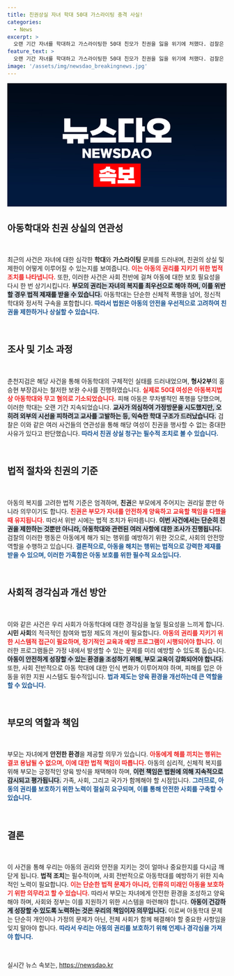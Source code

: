```yaml
---
title: 친권상실 자녀 학대 50대 가스라이팅 충격 사실!
categories:
  - News
excerpt: >
  오랜 기간 자녀를 학대하고 가스라이팅한 50대 친모가 친권을 잃을 위기에 처했다. 검찰은 아동복지법 위반으로 친권상실을 청구하며, 충격적인 학대 사실이 드러났다.
feature_text: >
  오랜 기간 자녀를 학대하고 가스라이팅한 50대 친모가 친권을 잃을 위기에 처했다. 검찰은 아동복지법 위반으로 친권상실을 청구하며, 충격적인 학대 사실이 드러났다.
image: '/assets/img/newsdao_breakingnews.jpg'
---
```


<p><img src="/assets/img/newsdao_breakingnews.jpg" alt="pcversion 속보" /></p>

<h2 data-ke-size="size26">아동학대와 친권 상실의 연관성</h2>

<p data-ke-size="size16">&nbsp;</p>

<p>최근의 사건은 자녀에 대한 심각한 <b>학대</b>와 <b>가스라이팅</b> 문제를 드러내며, 친권의 상실 및 제한이 어떻게 이루어질 수 있는지를 보여줍니다. <b><span style="color: #ee2323;">이는 아동의 권리를 지키기 위한 법적 조치를 나타냅니다.</span></b> 또한, 이러한 사건은 사회 전반에 걸쳐 아동에 대한 보호 필요성을 다시 한 번 상기시킵니다. <b><span style="background-color: #21538527;">부모의 권리는 자녀의 복지를 최우선으로 해야 하며, 이를 위반할 경우 법적 제재를 받을 수 있습니다.</span></b> 아동학대는 단순한 신체적 폭행을 넘어, 정신적 학대와 정서적 구속을 포함합니다. <b><span style="color: #1a5490;">따라서 법원은 아동의 안전을 우선적으로 고려하여 친권을 제한하거나 상실할 수 있습니다.</span></b></p>

<p data-ke-size="size16">&nbsp;</p>

<h2 data-ke-size="size26">조사 및 기소 과정</h2>

<p data-ke-size="size16">&nbsp;</p>

<p>춘천지검은 해당 사건을 통해 아동학대의 구체적인 실태를 드러내었으며, <b>형사2부</b>의 홍승현 부장검사는 철저한 보완 수사를 진행하였습니다. <b><span style="color: #ee2323;">실제로 50대 여성은 아동복지법 상 아동학대와 무고 혐의로 기소되었습니다.</span></b> 피해 아동은 무차별적인 폭행을 당했으며, 이러한 학대는 오랜 기간 지속되었습니다. <b><span style="background-color: #21538527;">교사가 의심하여 가정방문을 시도했지만, 오히려 외부의 시선을 피하려고 교사를 고발하는 등, 익숙한 학대 구조가 드러났습니다.</span></b> 검찰은 이와 같은 여러 사건들의 연관성을 통해 해당 여성이 친권을 행사할 수 없는 중대한 사유가 있다고 판단했습니다. <b><span style="color: #1a5490;">따라서 친권 상실 청구는 필수적 조치로 볼 수 있습니다.</span></b></p>

<p data-ke-size="size16">&nbsp;</p>

<h2 data-ke-size="size26">법적 절차와 친권의 기준</h2>

<p data-ke-size="size16">&nbsp;</p>

<p>아동의 복지를 고려한 법적 기준은 엄격하며, <b>친권</b>은 부모에게 주어지는 권리일 뿐만 아니라 의무이기도 합니다. <b><span style="color: #ee2323;">친권은 부모가 자녀를 안전하게 양육하고 교육할 책임을 다했을 때 유지됩니다.</span></b> 따라서 위반 시에는 법적 조치가 뒤따릅니다. <b><span style="background-color: #21538527;">이번 사건에서는 단순히 친권을 제한하는 것뿐만 아니라, 아동학대와 관련된 여러 사항에 대한 조사가 진행됩니다.</span></b> 검찰의 이러한 행동은 아동에게 해가 되는 행위를 예방하기 위한 것으로, 사회의 안전망 역할을 수행하고 있습니다. <b><span style="color: #1a5490;">결론적으로, 아동을 해치는 행위는 법적으로 강력한 제재를 받을 수 있으며, 이러한 가혹함은 아동 보호를 위한 필수적 요소입니다.</span></b></p>

<p data-ke-size="size16">&nbsp;</p>

<h2 data-ke-size="size26">사회적 경각심과 개선 방안</h2>

<p data-ke-size="size16">&nbsp;</p>

<p>이와 같은 사건은 우리 사회가 아동학대에 대한 경각심을 높일 필요성을 느끼게 합니다. <b>시민 사회</b>의 적극적인 참여와 법정 제도의 개선이 필요합니다. <b><span style="color: #ee2323;">아동의 권리를 지키기 위한 시스템적 접근이 필요하며, 정기적인 교육과 예방 프로그램이 시행되어야 합니다.</span></b> 이러한 프로그램들은 가정 내에서 발생할 수 있는 문제를 미리 예방할 수 있도록 돕습니다. <b><span style="background-color: #21538527;">아동이 안전하게 성장할 수 있는 환경을 조성하기 위해, 부모 교육이 강화되어야 합니다.</span></b> 또한, 사회 전반적으로 아동 학대에 대한 인식 변화가 이루어져야 하며, 피해를 입은 아동을 위한 지원 시스템도 필수적입니다. <b><span style="color: #1a5490;">법과 제도는 양육 환경을 개선하는데 큰 역할을 할 수 있습니다.</span></b></p>

<p data-ke-size="size16">&nbsp;</p>

<h2 data-ke-size="size26">부모의 역할과 책임</h2>

<p data-ke-size="size16">&nbsp;</p>

<p>부모는 자녀에게 <b>안전한 환경</b>을 제공할 의무가 있습니다. <b><span style="color: #ee2323;">아동에게 해를 끼치는 행위는 결코 용납될 수 없으며, 이에 대한 법적 책임이 따릅니다.</span></b> 아동의 심리적, 신체적 복지를 위해 부모는 긍정적인 양육 방식을 채택해야 하며, <b><span style="background-color: #21538527;">이런 책임은 법원에 의해 지속적으로 감시되고 평가됩니다.</span></b> 가족, 사회, 그리고 국가가 함께해야 할 시점입니다. <b><span style="color: #1a5490;">그러므로, 아동의 권리를 보호하기 위한 노력이 절실히 요구되며, 이를 통해 안전한 사회를 구축할 수 있습니다.</span></b></p>

<p data-ke-size="size16">&nbsp;</p>

<h2 data-ke-size="size26">결론</h2>

<p data-ke-size="size16">&nbsp;</p>

<p>이 사건을 통해 우리는 아동의 권리와 안전을 지키는 것이 얼마나 중요한지를 다시금 깨닫게 됩니다. <b>법적 조치</b>는 필수적이며, 사회 전반적으로 아동학대를 예방하기 위한 지속적인 노력이 필요합니다. <b><span style="color: #ee2323;">이는 단순한 법적 문제가 아니라, 인류의 미래인 아동을 보호하기 위한 의무라고 할 수 있습니다.</span></b> 따라서 부모는 자녀에게 안전한 환경을 조성하고 양육해야 하며, 사회와 정부는 이를 지원하기 위한 시스템을 마련해야 합니다. <b><span style="background-color: #21538527;">아동이 건강하게 성장할 수 있도록 노력하는 것은 우리의 책임이자 의무입니다.</span></b> 이로써 아동학대 문제는 단순히 개인이나 가정의 문제가 아닌, 전체 사회가 함께 해결해야 할 중요한 사항임을 잊지 말아야 합니다. <b><span style="color: #1a5490;">따라서 우리는 아동의 권리를 보호하기 위해 언제나 경각심을 가져야 합니다.</span></b></p>

<p data-ke-size="size16">&nbsp;</p>
실시간 뉴스 속보는, <a href="https://newsdao.kr" rel="dofollow">https://newsdao.kr</a>


